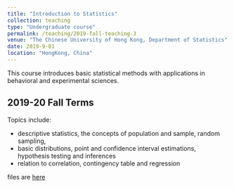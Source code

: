 ```yaml
---
title: "Introduction to Statistics"
collection: teaching
type: "Undergraduate course"
permalink: /teaching/2019-fall-teaching-3
venue: "The Chinese University of Hong Kong, Department of Statistics"
date: 2019-9-01
location: "HongKong, China"
---
```


This course introduces basic statistical methods with applications in behavioral and experimental sciences. 

2019-20 Fall Terms
------
Topics include:
  * descriptive statistics, the concepts of population and sample, random sampling,
  * basic distributions, point and confidence interval estimations, hypothesis testing and inferences
  * relation to correlation, contingency table and regression

files are [here](http://huihuigong.github.io/files/paper2.pdf)
